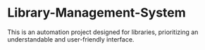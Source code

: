 # Library-Management-System
This is an automation project designed for libraries, prioritizing an understandable and user-friendly interface.
